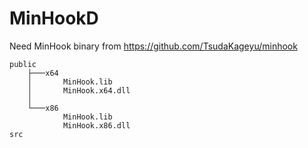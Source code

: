 # MinHookD
Need MinHook binary from https://github.com/TsudaKageyu/minhook
```
public
    ├───x64
    │       MinHook.lib
    │       MinHook.x64.dll
    │
    └───x86
            MinHook.lib
            MinHook.x86.dll
src
```
